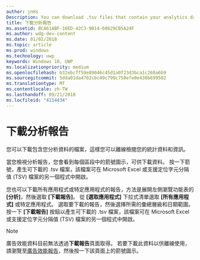 ```yaml
---
author: jnHs
Description: You can download .tsv files that contain your analytics data so that you can review your stats and info offline.
title: 下載分析報告
ms.assetid: BCA61ABF-16ED-42C3-9014-68629CB5A24F
ms.author: wdg-dev-content
ms.date: 01/02/2018
ms.topic: article
ms.prod: windows
ms.technology: uwp
keywords: Windows 10, UWP
ms.localizationpriority: medium
ms.openlocfilehash: b32ebcff59e89046c45d1a0f23d3bca1c268a6b9
ms.sourcegitcommit: 5dda01da4702cbc49c799c750efe0e430b699502
ms.translationtype: MT
ms.contentlocale: zh-TW
ms.lasthandoff: 09/21/2018
ms.locfileid: "4114434"
---
```

# <a name="download-analytics-reports"></a>下載分析報告


您可以下載包含您分析資料的檔案，這樣您可以離線檢閱您的統計資料和資訊。

當您檢視分析報告，您會看到每個區段中的箭號圖示，可供下載資料。 按一下箭號，產生可下載的 .tsv 檔案，該檔案可在 Microsoft Excel 或支援定位字元分隔值 (TSV) 檔案的另一個程式中開啟。

您也可以下載所有應用程式或特定應用程式的報告，方法是展開左側瀏覽功能表的 **\[分析\]**，然後選取 **\[下載報告\]**。 從 **\[選取應用程式\]** 下拉式清單選取 **\[所有應用程式\]** 或特定應用程式。 選取要下載的報告，然後選擇所需的彙總層級和日期範圍。 按一下 **\[下載報告\]** 按鈕以產生可下載的 .tsv 檔案，該檔案可在 Microsoft Excel 或支援定位字元分隔值 (TSV) 檔案的另一個程式中開啟。

> [!NOTE]
> 廣告效能資料目前無法透過**下載報告**頁面取得。 若要下載此資料以供離線使用，請瀏覽至[廣告效能報告](advertising-performance-report.md)，然後按一下該頁面上的箭號圖示。 
